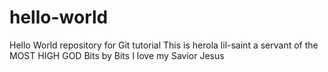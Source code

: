 # hello-world
Hello World repository for Git tutorial
This is herola lil-saint a servant of the MOST HIGH GOD
Bits by Bits
I love my Savior Jesus